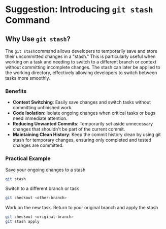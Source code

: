# Suggestion: Introducing `git stash` Command

## Why Use  `git stash`?

The `git stash`command allows developers to temporarily save and store their uncommitted changes in a "stash." This is particularly useful when working on a task and needing to switch to a different branch or context without committing incomplete changes. The stash can later be applied to the working directory, effectively allowing developers to switch between tasks more smoothly.

### Benefits

- **Context Switching**: Easily save changes and switch tasks without committing unfinished work.
- **Code Isolation**: Isolate ongoing changes when critical tasks or bugs need immediate attention.
- **Reducing Unwanted Commits**: Temporarily set aside unnecessary changes that shouldn't be part of the current commit.
- **Maintaining Clean History**: Keep the commit history clean by using git stash for temporary changes, ensuring only completed and tested changes are committed.

### Practical Example

Save your ongoing changes to a stash
```bash
git stash
```
Switch to a different branch or task
```bash
git checkout <other-branch>
```
Work on the new task.
Return to your original branch and apply the stash
```bash
git checkout <original-branch>
git stash apply
```
